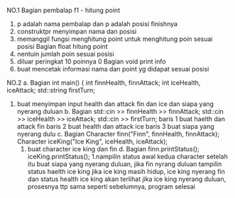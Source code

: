 NO.1
Bagian pembalap f1 - hitung point 
1. p adalah nama pembalap dan p adalah posisi finishnya
2. construktpr menyimpan nama dan posisi
3. memanggil fungsi menghitung point untuk menghitung poin sesuai posisi
Bagian float hitung point
1. nentuin jumlah poin sesuai posisi
2. diluar peringkat 10 poinnya 0
Bagian void print info
1. buat mencetak informasi nama dan point yg didapat sesuai posisi

NO.2
a. Bagian int main() {
    int finnHealth, finnAttack;
    int iceHealth, iceAttack;
    std::string firstTurn;
1. buat menyimpan input health dan attack fin dan ice dan siapa yang nyerang duluan
b. Bagian std::cin >> finnHealth >> finnAttack;
       std::cin >> iceHealth >> iceAttack;
       std::cin >> firstTurn;
   baris 1 buat haelth dan attack fin
   baris 2 buat health dan attack ice
   baris 3 buat siapa yang nyerang dulu
c. Bagian     Character finn("Finn", finnHealth, finnAttack);
              Character iceKing("Ice King", iceHealth, iceAttack);
   1. buat character ice king dan fin
d. Bagian     finn.printStatus();
              iceKing.printStatus();
   1.nampilin status awal kedua character
setelah itu buat siapa yang nyerang duluan, jika fin nyrang duluan tampilin status haelth ice king
jika ice king masih hidup, ice king nyerang fin dan status health ice king akan terlihat
jika ice king nyerang duluan, prosesnya ttp sama seperti sebelumnya, program selesai
